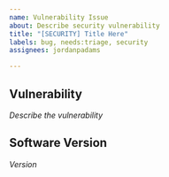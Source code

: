 ```yaml
---
name: Vulnerability Issue
about: Describe security vulnerability
title: "[SECURITY] Title Here"
labels: bug, needs:triage, security
assignees: jordanpadams

---
```


## Vulnerability
_Describe the vulnerability_

## Software Version
_Version_

